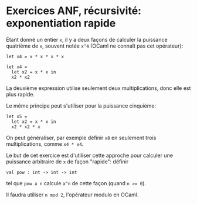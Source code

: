# Exercices ANF, récursivité: exponentiation rapide

Étant donné un entier `x`, il y a deux façons de calculer la puissance
quatrième de `x`, souvent notée `x^4` (OCaml ne connaît pas cet opérateur):

```
let x4 = x * x * x * x

let x4 =
  let x2 = x * x in
  x2 * x2
```

La deuxième expression utilise seulement deux multiplications, donc
elle est plus rapide.

Le même principe peut s'utiliser pour la puissance cinquième:

```
let x5 =
  let x2 = x * x in
  x2 * x2 * x
```

On peut généraliser, par exemple définir `x8` en seulement trois
multiplications, comme `x4 * x4`.

Le but de cet exercice est d'utiliser cette approche pour calculer une
puissance arbitraire de `x` de façon "rapide": définir

```
val pow : int -> int -> int
```

tel que `pow a n` calcule `a^n` de cette façon (quand `n >= 0`).

Il faudra utiliser `n mod 2`, l'opérateur modulo en OCaml.
